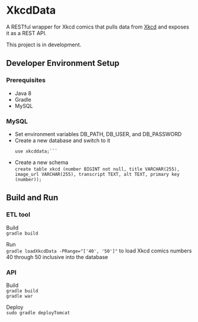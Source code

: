 # XkcdData
A RESTful wrapper for Xkcd comics that pulls data from [Xkcd](http://xkcd.com) and exposes it as a REST API.

This project is in development. 

## Developer Environment Setup 

### Prerequisites
- Java 8 
- Gradle 
- MySQL

### MySQL
- Set environment variables DB_PATH, DB_USER, and DB_PASSWORD
- Create a new database and switch to it  
  ```create database xkcddata;
  use xkcddata;```
- Create a new schema   
`create table xkcd (number BIGINT not null, title VARCHAR(255), image_url VARCHAR(255), transcript TEXT, alt TEXT, primary key (number));`

## Build and Run 
### ETL tool 
Build  
`gradle build`  

Run  
`gradle loadXkcdData -PRange="['40', '50']"` to load Xkcd comics numbers 40 through 50 inclusive into the database 
### API 
Build  
`gradle build`  
`gradle war`  

Deploy  
`sudo gradle deployTomcat`  
